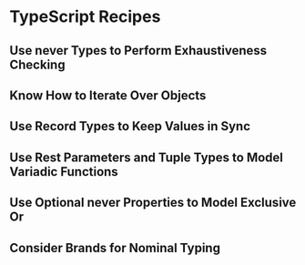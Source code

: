 # TypeScript Recipes

## Use never Types to Perform Exhaustiveness Checking

## Know How to Iterate Over Objects

## Use Record Types to Keep Values in Sync

## Use Rest Parameters and Tuple Types to Model Variadic Functions

## Use Optional never Properties to Model Exclusive Or

## Consider Brands for Nominal Typing